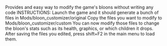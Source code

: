 Provides and easy way to modify the game's bloons without writing any code
INSTRUCTIONS:
Launch the game and it should generate a bunch of files in Mods/bloon_customizer/original
Copy the files you want to modify to Mods/bloon_customizer/custom
You can now modify those files to change the bloon's stats such as its health, graphics, or which children it drops.
After saving the files you edited, press shift+F2 in the main menu to load them.